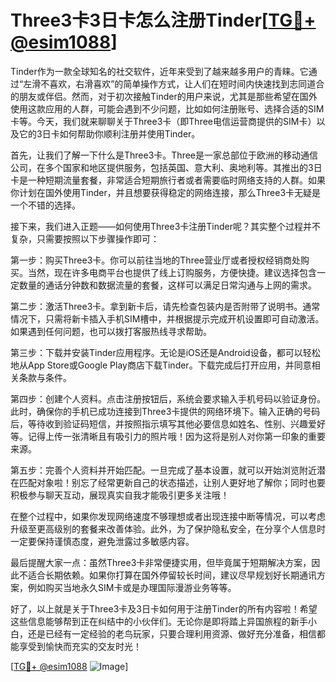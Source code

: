 # Three3卡3日卡怎么注册Tinder[[TG💪+ @esim1088](https://t.me/s/esim1088)]

Tinder作为一款全球知名的社交软件，近年来受到了越来越多用户的青睐。它通过“左滑不喜欢，右滑喜欢”的简单操作方式，让人们在短时间内快速找到志同道合的朋友或伴侣。然而，对于初次接触Tinder的用户来说，尤其是那些希望在国外使用这款应用的人群，可能会遇到不少问题，比如如何注册账号、选择合适的SIM卡等。今天，我们就来聊聊关于Three3卡（即Three电信运营商提供的SIM卡）以及它的3日卡如何帮助你顺利注册并使用Tinder。

首先，让我们了解一下什么是Three3卡。Three是一家总部位于欧洲的移动通信公司，在多个国家和地区提供服务，包括英国、意大利、奥地利等。其推出的3日卡是一种短期流量套餐，非常适合短期旅行者或者需要临时网络支持的人群。如果你计划在国外使用Tinder，并且想要获得稳定的网络连接，那么Three3卡无疑是一个不错的选择。

接下来，我们进入正题——如何使用Three3卡注册Tinder呢？其实整个过程并不复杂，只需要按照以下步骤操作即可：

第一步：购买Three3卡。你可以前往当地的Three营业厅或者授权经销商处购买。当然，现在许多电商平台也提供了线上订购服务，方便快捷。建议选择包含一定数量的通话分钟数和数据流量的套餐，这样可以满足日常沟通与上网的需求。

第二步：激活Three3卡。拿到新卡后，请先检查包装内是否附带了说明书。通常情况下，只需将新卡插入手机SIM槽中，并根据提示完成开机设置即可自动激活。如果遇到任何问题，也可以拨打客服热线寻求帮助。

第三步：下载并安装Tinder应用程序。无论是iOS还是Android设备，都可以轻松地从App Store或Google Play商店下载Tinder。下载完成后打开应用，并同意相关条款与条件。

第四步：创建个人资料。点击注册按钮后，系统会要求输入手机号码以验证身份。此时，确保你的手机已成功连接到Three3卡提供的网络环境下。输入正确的号码后，等待收到验证码短信，并按照指示填写其他必要信息如姓名、性别、兴趣爱好等。记得上传一张清晰且有吸引力的照片哦！因为这将是别人对你第一印象的重要来源。

第五步：完善个人资料并开始匹配。一旦完成了基本设置，就可以开始浏览附近潜在匹配对象啦！别忘了经常更新自己的状态描述，让别人更好地了解你；同时也要积极参与聊天互动，展现真实自我才能吸引更多关注哦！

在整个过程中，如果你发现网络速度不够理想或者出现连接中断等情况，可以考虑升级至更高级别的套餐来改善体验。此外，为了保护隐私安全，在分享个人信息时一定要保持谨慎态度，避免泄露过多敏感内容。

最后提醒大家一点：虽然Three3卡非常便捷实用，但毕竟属于短期解决方案，因此不适合长期依赖。如果你打算在国外停留较长时间，建议尽早规划好长期通讯方案，例如购买当地永久SIM卡或是办理国际漫游业务等等。

好了，以上就是关于Three3卡及3日卡如何用于注册Tinder的所有内容啦！希望这些信息能够帮到正在纠结中的小伙伴们。无论你是即将踏上异国旅程的新手小白，还是已经有一定经验的老鸟玩家，只要合理利用资源、做好充分准备，相信都能享受到愉快而充实的交友时光！

[[TG💪+ @esim1088](https://t.me/s/esim1088) ![Image](https://i.postimg.cc/4NQfJmqS/Snipaste-2025-05-13-00-14-12.png)]